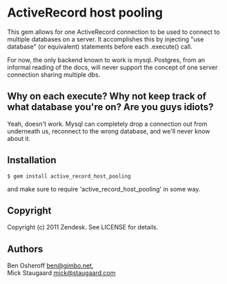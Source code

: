 # ActiveRecord host pooling

This gem allows for one ActiveRecord connection to be used to connect to multiple databases on a server.
It accomplishes this by injecting "use database" (or equivalent) statements before each .execute() call.

For now, the only backend known to work is mysql.  Postgres, from an informal reading of the docs, will 
never support the concept of one server connection sharing multiple dbs.

## Why on each execute?  Why not keep track of what database you're on?  Are you guys idiots?

Yeah, doesn't work.  Mysql can completely drop a connection out from underneath us, reconnect to the 
wrong database, and we'll never know about it.

## Installation

    $ gem install active_record_host_pooling

and make sure to require 'active\_record\_host\_pooling' in some way.


## Copyright

Copyright (c) 2011 Zendesk. See LICENSE for details.

## Authors
Ben Osheroff <ben@gimbo.net>,  
Mick Staugaard <mick@staugaard.com>
